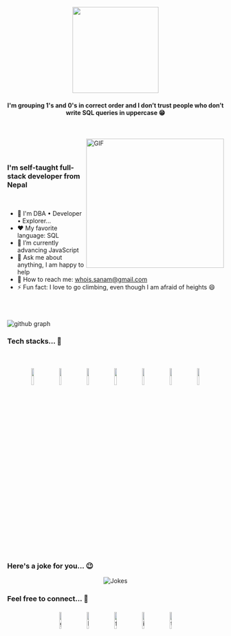 <p align="center">
  <img src="https://github.com/sanamhub/sanamhub/blob/main/assets/svg/dev.svg" height="200"/>
</p>
<h4 align="center">I'm grouping 1's and 0's in correct order and I don’t trust people who don’t write SQL queries in uppercase 😁</h4>

<br>
<br>

<img align="right" height="300px" width="320px" alt="GIF" src="https://github.com/sanamhub/sanamhub/blob/main/assets/webp/admin.webp" />

<br>
<br>

<p align="center">
  <h3>I'm self-taught full-stack developer from Nepal</h3>
</p>

<br>

- 🚀 I'm DBA • Developer • Explorer...
- ❤️ My favorite language: SQL
- 💪 I’m currently advancing JavaScript
- 💬 Ask me about anything, I am happy to help
- 💌 How to reach me: whois.sanam@gmail.com
- ⚡ Fun fact: I love to go climbing, even though I am afraid of heights 😄

<br>
<br>

![github graph](https://activity-graph.herokuapp.com/graph?username=sanamhub&theme=react-dark&hide_border=true)

### Tech stacks... 🚀

<br>

<p align="center">
    <!-- HTML -->
	<img width="10%" style="padding:5px" src="https://github.com/sanamhub/sanamhub/blob/main/assets/svg/html.svg"/>
    <!-- CSS -->
	<img width="10%" style="padding:5px" src="https://github.com/sanamhub/sanamhub/blob/main/assets/svg/css.svg"/>
    <!-- JavaScript -->
	<img width="10%" style="padding:5px" src="https://github.com/sanamhub/sanamhub/blob/main/assets/svg/js.svg"/>
  <!-- C# -->
	<img width="10%" style="padding:5px" src="https://github.com/sanamhub/sanamhub/blob/main/assets/svg/cs.svg"/>
  <!-- .Net -->
	<img width="10%" style="padding:5px" src="https://github.com/sanamhub/sanamhub/blob/main/assets/svg/dotnet.svg"/>
    <!-- MSSQL -->
	<img width="10%" style="padding:5px" src="https://github.com/sanamhub/sanamhub/blob/main/assets/svg/mssql.svg"/>
  <!-- PosgreSQL -->
	<img width="10%" style="padding:5px" src="https://github.com/sanamhub/sanamhub/blob/main/assets/svg/pgsql.svg"/>
</p>

<br>

### Here's a joke for you... 😉

<p align="center">
<img src="https://readme-jokes.vercel.app/api" alt="Jokes" />
</p>

### Feel free to connect... 🤝

<p align="center">
	<a href="https://github.com/sanamhub"><img alt="github" width="10%" style="padding:5px" src="https://github.com/sanamhub/sanamhub/blob/main/assets/img/github.png"/></a>
	<a href="https://www.linkedin.com/in/sanampakuwal"><img alt="linkedin" width="10%" style="padding:5px" src="https://github.com/sanamhub/sanamhub/blob/main/assets/img/linkedin.png"/></a>
	<a href="https://www.facebook.com/mrsanampakuwal"><img alt="facebook" width="10%" style="padding:5px" src="https://github.com/sanamhub/sanamhub/blob/main/assets/img/facebook.png"/></a>
	<a href="https://www.instagram.com/sanampakuwal"><img alt="instagram" width="10%" style="padding:5px" src="https://github.com/sanamhub/sanamhub/blob/main/assets/img/instagram.png"/></a>
	<a href="https://twitter.com/sanampakuwal"><img alt="twitter" width="10%" style="padding:5px" src="https://github.com/sanamhub/sanamhub/blob/main/assets/img/twitter.png"/></a>
</p>
